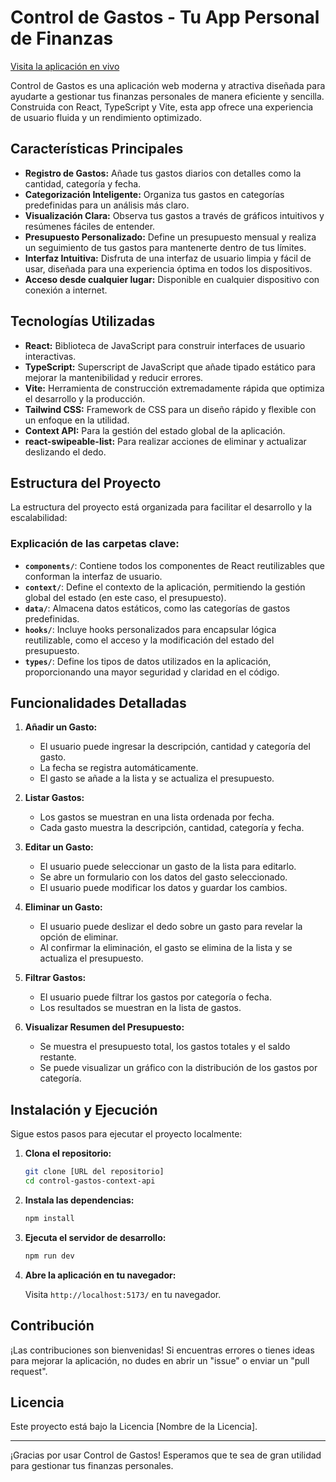 # Control de Gastos - Tu App Personal de Finanzas

[Visita la aplicación en vivo](https://controlde-gastos.netlify.app/)

Control de Gastos es una aplicación web moderna y atractiva diseñada para ayudarte a gestionar tus finanzas personales de manera eficiente y sencilla. Construida con React, TypeScript y Vite, esta app ofrece una experiencia de usuario fluida y un rendimiento optimizado.

## Características Principales

- **Registro de Gastos:** Añade tus gastos diarios con detalles como la cantidad, categoría y fecha.
- **Categorización Inteligente:** Organiza tus gastos en categorías predefinidas para un análisis más claro.
- **Visualización Clara:** Observa tus gastos a través de gráficos intuitivos y resúmenes fáciles de entender.
- **Presupuesto Personalizado:** Define un presupuesto mensual y realiza un seguimiento de tus gastos para mantenerte dentro de tus límites.
- **Interfaz Intuitiva:** Disfruta de una interfaz de usuario limpia y fácil de usar, diseñada para una experiencia óptima en todos los dispositivos.
- **Acceso desde cualquier lugar:** Disponible en cualquier dispositivo con conexión a internet.

## Tecnologías Utilizadas

- **React:** Biblioteca de JavaScript para construir interfaces de usuario interactivas.
- **TypeScript:** Superscript de JavaScript que añade tipado estático para mejorar la mantenibilidad y reducir errores.
- **Vite:** Herramienta de construcción extremadamente rápida que optimiza el desarrollo y la producción.
- **Tailwind CSS:** Framework de CSS para un diseño rápido y flexible con un enfoque en la utilidad.
- **Context API:** Para la gestión del estado global de la aplicación.
- **react-swipeable-list:** Para realizar acciones de eliminar y actualizar deslizando el dedo.

## Estructura del Proyecto

La estructura del proyecto está organizada para facilitar el desarrollo y la escalabilidad:

### Explicación de las carpetas clave:

- **`components/`**: Contiene todos los componentes de React reutilizables que conforman la interfaz de usuario.
- **`context/`**: Define el contexto de la aplicación, permitiendo la gestión global del estado (en este caso, el presupuesto).
- **`data/`**: Almacena datos estáticos, como las categorías de gastos predefinidas.
- **`hooks/`**: Incluye hooks personalizados para encapsular lógica reutilizable, como el acceso y la modificación del estado del presupuesto.
- **`types/`**: Define los tipos de datos utilizados en la aplicación, proporcionando una mayor seguridad y claridad en el código.

## Funcionalidades Detalladas

1.  **Añadir un Gasto:**

    - El usuario puede ingresar la descripción, cantidad y categoría del gasto.
    - La fecha se registra automáticamente.
    - El gasto se añade a la lista y se actualiza el presupuesto.

2.  **Listar Gastos:**

    - Los gastos se muestran en una lista ordenada por fecha.
    - Cada gasto muestra la descripción, cantidad, categoría y fecha.

3.  **Editar un Gasto:**

    - El usuario puede seleccionar un gasto de la lista para editarlo.
    - Se abre un formulario con los datos del gasto seleccionado.
    - El usuario puede modificar los datos y guardar los cambios.

4.  **Eliminar un Gasto:**

    - El usuario puede deslizar el dedo sobre un gasto para revelar la opción de eliminar.
    - Al confirmar la eliminación, el gasto se elimina de la lista y se actualiza el presupuesto.

5.  **Filtrar Gastos:**

    - El usuario puede filtrar los gastos por categoría o fecha.
    - Los resultados se muestran en la lista de gastos.

6.  **Visualizar Resumen del Presupuesto:**

    - Se muestra el presupuesto total, los gastos totales y el saldo restante.
    - Se puede visualizar un gráfico con la distribución de los gastos por categoría.

## Instalación y Ejecución

Sigue estos pasos para ejecutar el proyecto localmente:

1.  **Clona el repositorio:**

    ```bash
    git clone [URL del repositorio]
    cd control-gastos-context-api
    ```

2.  **Instala las dependencias:**

    ```bash
    npm install
    ```

3.  **Ejecuta el servidor de desarrollo:**

    ```bash
    npm run dev
    ```

4.  **Abre la aplicación en tu navegador:**

    Visita `http://localhost:5173/` en tu navegador.

## Contribución

¡Las contribuciones son bienvenidas! Si encuentras errores o tienes ideas para mejorar la aplicación, no dudes en abrir un "issue" o enviar un "pull request".

## Licencia

Este proyecto está bajo la Licencia [Nombre de la Licencia].

---

¡Gracias por usar Control de Gastos! Esperamos que te sea de gran utilidad para gestionar tus finanzas personales.
